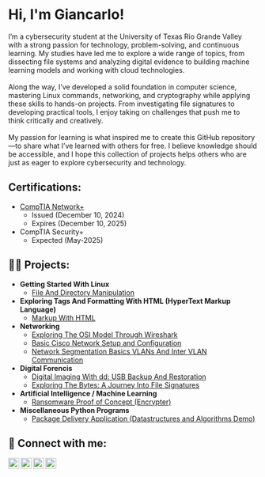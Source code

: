 <h1>Hi, I'm Giancarlo!</h1>
I’m a cybersecurity student at the University of Texas Rio Grande Valley with a strong passion for technology, problem-solving, and continuous learning. My studies have led me to explore a wide range of topics, from dissecting file systems and analyzing digital evidence to building machine learning models and working with cloud technologies.
<br />
<br />
Along the way, I’ve developed a solid foundation in computer science, mastering Linux commands, networking, and cryptography while applying these skills to hands-on projects. From investigating file signatures to developing practical tools, I enjoy taking on challenges that push me to think critically and creatively.
<br />
<br />
My passion for learning is what inspired me to create this GitHub repository—to share what I’ve learned with others for free. I believe knowledge should be accessible, and I hope this collection of projects helps others who are just as eager to explore cybersecurity and technology.

<h2>Certifications:</h2>

- [CompTIA Network+](https://www.credly.com/badges/9a0bf1bc-497e-4d57-9bf5-6c96a655b0db/public_url)
  - Issued (December 10, 2024)
  - Expires (December 10, 2025)
- CompTIA Security+
  - Expected (May-2025)

<h2>👨‍💻 Projects:</h2>


- <b>Getting Started With Linux</b>
  - [File And Directory Manipulation](https://github.com/GiancarloDLT/File-And-Directory-Manipulation)
- <b>Exploring Tags And Formatting With HTML (HyperText Markup Language)</b>
  - [Markup With HTML](https://github.com/GiancarloDLT/Markup-With-HTML)
- <b>Networking</b>
  - [Exploring The OSI Model Through Wireshark](https://github.com/GiancarloDLT/Exploring-the-OSI-Model-Through-Wireshark)
  - [Basic Cisco Network Setup and Configuration](https://github.com/GiancarloDLT/Basic-Cisco-Network-Setup-and-Configuration)
  - [Network Segmentation Basics VLANs And Inter VLAN Communication](https://github.com/GiancarloDLT/Network-Segmentation-Basics-VLANs-and-Inter-VLAN-Communication)
- <b>Digital Forencis</b>
  - [Digital Imaging With dd: USB Backup And Restoration](https://github.com/GiancarloDLT/Digital-Imaging-with-dd-USB-Backup-and-Restoration)
  - [Exploring The Bytes: A Journey Into File Signatures](https://github.com/GiancarloDLT/Exploring-the-Bytes-A-Journey-into-File-Signatures) 
- <b>Artificial Intelligence / Machine Learning</b>
  - [Ransomware Proof of Concept (Encrypter)]()
- <b>Miscellaneous Python Programs</b>
  - [Package Delivery Application (Datastructures and Algorithms Demo)]()


<h2> 🤳 Connect with me:</h2>

[<img align="left" alt="JoshMadakor | YouTube" width="22px" src="https://cdn.jsdelivr.net/npm/simple-icons@v3/icons/youtube.svg" />][youtube]
[<img align="left" alt="JoshMadakor | Twitter" width="22px" src="https://cdn.jsdelivr.net/npm/simple-icons@v3/icons/twitter.svg" />][twitter]
[<img align="left" alt="JoshMadakor | LinkedIn" width="22px" src="https://cdn.jsdelivr.net/npm/simple-icons@v3/icons/linkedin.svg" />][linkedin]
[<img align="left" alt="JoshMadakor | Instagram" width="22px" src="https://cdn.jsdelivr.net/npm/simple-icons@v3/icons/instagram.svg" />][instagram]

[twitter]: https://twitter.com/joshmadakor
[youtube]: https://www.youtube.com/c/joshmadakor
[instagram]: https://www.instagram.com/joshmadakor/
[linkedin]: https://linkedin.com/in/joshmadakor

<!--
**GiancarloDLT/GiancarloDLT** is a ✨ _special_ ✨ repository because its `README.md` (this file) appears on your GitHub profile.

Here are some ideas to get you started:

- 🔭 I’m currently working on ...
- 🌱 I’m currently learning ...
- 👯 I’m looking to collaborate on ...
- 🤔 I’m looking for help with ...
- 💬 Ask me about ...
- 📫 How to reach me: ...
- 😄 Pronouns: ...
- ⚡ Fun fact: ...
-->
